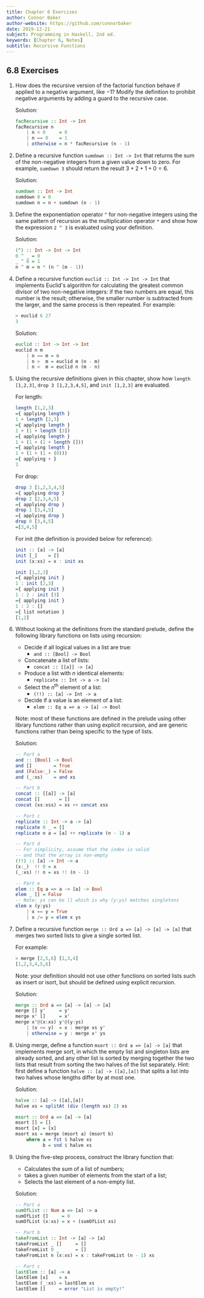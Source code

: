 ```yaml
---
title: Chapter 6 Exercises
author: Connor Baker
author-website: https://github.com/connorbaker
date: 2019-12-21
subject: Programming in Haskell, 2nd ed.
keywords: [Chapter 6, Notes]
subtitle: Recursive Functions
---
```


## 6.8 Exercises

1. How does the recursive version of the factorial function behave if applied to a negative argument, like $-1$? Modify the definition to prohibit negative arguments by adding a guard to the recursive case.

    Solution:

    ```haskell
    facRecursive :: Int -> Int
    facRecursive n
        | n < 0     = 0
        | n == 0    = 1
        | otherwise = n * facRecursive (n - 1)
    ```
<!--more-->
2. Define a recursive function `sumdown :: Int -> Int` that returns the sum of the non-negative integers from a given value down to zero. For example, `sumdown 3` should return the result $3 + 2 + 1 + 0 = 6$.

    Solution:

    ```haskell
    sumdown :: Int -> Int
    sumdown 0 = 0
    sumdown n = n + sumdown (n - 1)
    ```

3. Define the exponentiation operator `^` for non-negative integers using the same pattern of recursion as the multiplication operator `*` and show how the expression `2 ^ 3` is evaluated using your definition.

    Solution:

    ```haskell
    (^) :: Int -> Int -> Int
    0 ^ _ = 0
    _ ^ 0 = 1
    n ^ m = n * (n ^ (m - 1))
    ```

4. Define a recursive function `euclid :: Int -> Int -> Int` that implements Euclid's algorithm for calculating the greatest common divisor of two non-negative integers: if the two numbers are equal, this number is the result; otherwise, the smaller number is subtracted from the larger, and the same process is then repeated. For example:

    ```haskell
    > euclid 6 27
    3
    ```

    Solution:

    ```haskell
    euclid :: Int -> Int -> Int
    euclid n m 
        | n == m = n
        | n >  m = euclid m (n - m)
        | n <  m = euclid n (m - n)
    ```

5. Using the recursive definitions given in this chapter, show how `length [1,2,3]`, `drop 3 [1,2,3,4,5]`, and `init [1,2,3]` are evaluated.

    For length:

    ```haskell
    length [1,2,3]
    ={ applying length }
    1 + length [2,3]
    ={ applying length }
    1 + (1 + length [3])
    ={ applying length }
    1 + (1 + (1 + length []))
    ={ applying length }
    1 + (1 + (1 + (0)))
    ={ applying + }
    3
    ```

    For drop:

    ```haskell
    drop 3 [1,2,3,4,5]
    ={ applying drop }
    drop 2 [2,3,4,5]
    ={ applying drop }
    drop 1 [3,4,5]
    ={ applying drop }
    drop 0 [3,4,5]
    =[3,4,5]
    ```

    For init (the definition is provided below for reference):

    ```haskell
    init :: [a] -> [a]
    init [_]    = []
    init (x:xs) = x : init xs

    init [1,2,3]
    ={ applying init }
    1 : init [2,3]
    ={ applying init }
    1 : 2 : init [3]
    ={ applying init }
    1 : 2 : []
    ={ list notation }
    [1,2]
    ```

6. Without looking at the definitions from the standard prelude, define the following library functions on lists using recursion:

   - Decide if all logical values in a list are true:
     - `and :: [Bool] -> Bool`
   - Concatenate a list of lists:
     - `concat :: [[a]] -> [a]`
   - Produce a list with $n$ identical elements:
     - `replicate :: Int -> a -> [a]`
   - Select the $n^\text{th}$ element of a list:
     - `(!!) :: [a] -> Int -> a`
   - Decide if a value is an element of a list:
     - `elem :: Eq a => a -> [a] -> Bool`

   Note: most of these functions are defined in the prelude using other library functions rather than using explicit recursion, and are generic functions rather than being specific to the type of lists.

   Solution:

    ```haskell
    -- Part a
    and :: [Bool] -> Bool
    and []        = True
    and (False:_) = False
    and (_:xs)    = and xs

    -- Part b
    concat :: [[a]] -> [a]
    concat []       = []
    concat (xs:xss) = xs ++ concat xss

    -- Part c
    replicate :: Int -> a -> [a]
    replicate 0 _ = []
    replicate n a = [a] ++ replicate (n - 1) a

    -- Part d
    -- For simplicity, assume that the index is valid
    -- and that the array is non-empty
    (!!) :: [a] -> Int -> a
    (x:_)  !! 0 = x
    (_:xs) !! n = xs !! (n - 1)

    -- Part e
    elem :: Eq a => a -> [a] -> Bool
    elem _ [] = False
    -- Note: ys can be [] which is why (y:ys) matches singletons
    elem x (y:ys)
        | x == y = True
        | x /= y = elem x ys
    ```

7. Define a recursive function `merge :: Ord a => [a] -> [a] -> [a]` that merges two sorted lists to give a single sorted list. 

    For example:

    ```haskell
    > merge [2,5,6] [1,3,4]
    [1,2,3,4,5,6]
    ```

    Note: your definition should not use other functions on sorted lists such as insert or isort, but should be defined using explicit recursion.

    Solution:

    ```haskell
    merge :: Ord a => [a] -> [a] -> [a]
    merge [] y'     = y'
    merge x' []     = x'
    merge x'@(x:xs) y'@(y:ys)
        | (x <= y)  = x : merge xs y'
        | otherwise = y : merge x' ys
    ```

8. Using merge, define a function `msort :: Ord a => [a] -> [a]` that implements merge sort, in which the empty list and singleton lists are already sorted, and any other list is sorted by merging together the two lists that result from sorting the two halves of the list separately. Hint: first define a function `halve :: [a] -> ([a],[a])` that splits a list into two halves whose lengths differ by at most one.

    Solution:

    ```haskell
    halve :: [a] -> ([a],[a])
    halve xs = splitAt (div (length xs) 2) xs

    msort :: Ord a => [a] -> [a]
    msort [] = []
    msort [x] = [x]
    msort xs = merge (msort a) (msort b)
        where a = fst $ halve xs
              b = snd $ halve xs
    ```

9. Using the five-step process, construct the library function that:

   - Calculates the sum of a list of numbers;
   - takes a given number of elements from the start of a list;
   - Selects the last element of a non-empty list.

    Solution:

    ```haskell
    -- Part a
    sumOfList :: Num a => [a] -> a
    sumOfList []     = 0
    sumOfList (x:xs) = x + (sumOfList xs)

    -- Part b
    takeFromList :: Int -> [a] -> [a]
    takeFromList _ []     = []
    takeFromList 0 _      = []
    takeFromList n (x:xs) = x : takeFromList (n - 1) xs

    -- Part c
    lastElem :: [a] -> a
    lastElem [x]    = x
    lastElem (_:xs) = lastElem xs
    lastElem []     = error "List is empty!"
    ```
